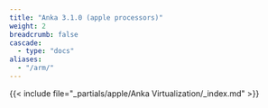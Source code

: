 ```yaml
---
title: "Anka 3.1.0 (apple processors)"
weight: 2
breadcrumb: false
cascade:
  - type: "docs"
aliases:
  - "/arm/"
---
```


{{< include file="_partials/apple/Anka Virtualization/_index.md" >}}
